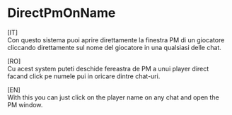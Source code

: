 # DirectPmOnName
[IT]  
Con questo sistema puoi aprire direttamente la finestra PM di un giocatore cliccando direttamente sul nome del giocatore in una qualsiasi delle chat.   
   
[RO]  
Cu acest system puteti deschide fereastra de PM a unui player direct facand click pe numele pui in oricare dintre chat-uri.   
   
[EN]  
With this you can just click on the player name on any chat and open the PM window.   
